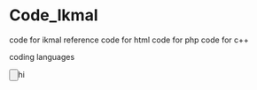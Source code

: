# Code_Ikmal
code for ikmal reference
code for html
code for php
code for c++

coding languages

<!DOCTYPE html>
<html>
<head>
	<title></title>
</head>
<body>
<input type="button" name="hi">hi
</body>
</html>